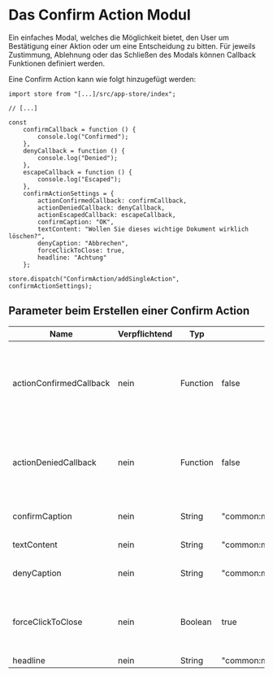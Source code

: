 # Das Confirm Action Modul #

Ein einfaches Modal, welches die Möglichkeit bietet, den User um Bestätigung einer Aktion oder um eine Entscheidung zu bitten. Für jeweils Zustimmung, Ablehnung oder das Schließen des Modals können Callback Funktionen definiert werden.

Eine Confirm Action kann wie folgt hinzugefügt werden:

```
import store from "[...]/src/app-store/index";

// [...]

const
    confirmCallback = function () {
        console.log("Confirmed");
    },
    denyCallback = function () {
        console.log("Denied");
    },
    escapeCallback = function () {
        console.log("Escaped");
    },
    confirmActionSettings = {
        actionConfirmedCallback: confirmCallback,
        actionDeniedCallback: denyCallback,
        actionEscapedCallback: escapeCallback,
        confirmCaption: "OK",
        textContent: "Wollen Sie dieses wichtige Dokument wirklich löschen?",
        denyCaption: "Abbrechen",
        forceClickToClose: true,
        headline: "Achtung"
    };

store.dispatch("ConfirmAction/addSingleAction", confirmActionSettings);

```

## Parameter beim Erstellen einer Confirm Action ##
|Name|Verpflichtend|Typ|Default|Beschreibung|
|----|-------------|---|-------|------------|
|actionConfirmedCallback|nein|Function|false|Callback Funktion, welche bei Click auf den Confirm Button ausgeführt wird.|
|actionDeniedCallback|nein|Function|false|Callback Funktion, welche bei Click auf den Deny Button ausgeführt wird.|
|confirmCaption|nein|String|"common:modules.confirmAction.defaultConfirmCaption"|Beschriftung des Confirm Buttons.|
|textContent|nein|String|"common:modules.confirmAction.defaultCopy"|Angezeigter Text.|
|denyCaption|nein|String|"common:modules.confirmAction.defaultDenyCaption"|Beschriftung des Deny Buttons.|
|forceClickToClose|nein|Boolean|true|Flag, ob das Modal nur durch Click auf das X geschlossen werden kann.|
|headline|nein|String|"common:modules.confirmAction.defaultHeadline"|Headline.|
